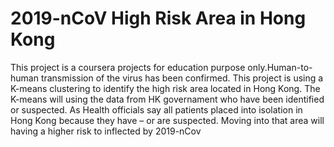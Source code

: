 # 2019-nCoV High Risk Area in Hong Kong 

This project is a coursera projects for education purpose only.Human-to-human transmission of the virus has been confirmed. This project is using a K-means clustering to identify the high risk area located in Hong Kong. The K-means will using the data from HK governament who have been identified or suspected. As Health officials say all patients placed into isolation in Hong Kong because they have – or are suspected. Moving into that area will having a higher risk to inflected by 2019-nCov
